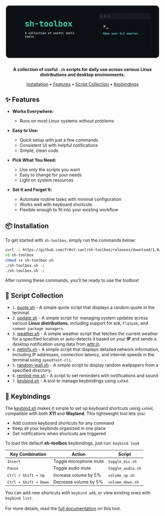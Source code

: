 <h1 align="center">
  <a href="https://github.com/fr0st-iwnl/sh-toolbox" target="_blank"><img src="https://github.com/fr0st-iwnl/assets/blob/main/thumbnails/sh-toolbox/sh-toolbox-40px.png" alt="sh-toolbox" width="900"></a>
</h1>
<p align="center"><strong>A collection of useful <code>.sh</code> scripts for daily use across various Linux distributions and desktop environments.</strong></p>


<p align="center">
<a href="#-installation">Installation</a> •
<a href="#-features">Features</a> •
  <a href="#-script-collection">Script Collection</a> •
<a href="#-keybindings">Keybindings</a>
</p>


## ✨ Features

- **Works Everywhere:**
  - Runs on most Linux systems without problems

- **Easy to Use:**
  - Quick setup with just a few commands
  - Consistent UI with helpful notifications
  - Simple, clean code

- **Pick What You Need:**
  - Use only the scripts you want
  - Easy to change for your needs
  - Light on system resources

- **Set It and Forget It:**
  - Automate routine tasks with minimal configuration
  - Works well with keyboard shortcuts
  - Flexible enough to fit into your existing workflow




## 📦 Installation
<!---First git clone the repository.
```
git clone https://github.com/fr0st-iwnl/sh-toolbox.git
```
-Then run these commands in your terminal.--->
To get started with `sh-toolbox`, simply run the commands below:
```bash
curl -L https://github.com/fr0st-iwnl/sh-toolbox/releases/download/1.0/sh-toolbox.zip -o sh-toolbox.zip && unzip sh-toolbox.zip && rm sh-toolbox.zip
cd sh-toolbox
chmod +x sh-toolbox.sh
./sh-toolbox.sh -i
./sh-toolbox.sh -c
```
After running these commands, you'll be ready to use the toolbox!


## 🔧 Script Collection

- `1`. [quote.sh](https://github.com/fr0st-iwnl/sh-toolbox/tree/master/Quotes#-quotesh) - A simple quote script that displays a random quote in the terminal.
- `2`. [update.sh](https://github.com/fr0st-iwnl/sh-toolbox/tree/master/System%20Update#-updatesh) - A simple script for managing system updates across various **Linux distributions**, including support for `AUR`, `Flatpak`, and `common package managers`.
- `3`. [weather.sh](https://github.com/fr0st-iwnl/sh-toolbox/tree/master/Weather#-weathersh) - A simple weather script that fetches the current weather for a specified location or auto-detects it based on your **IP** and sends a desktop notification using data from [wttr.in](https://wttr.in/).
- `4`. [netinfo.sh](https://github.com/fr0st-iwnl/sh-toolbox/tree/master/NetInfo#-netinfosh) - A simple script that displays detailed network information, including IP addresses, connection latency, and internet speeds in the terminal using `speedtest-cli`.
- `5`. [random-wall.sh](https://github.com/fr0st-iwnl/sh-toolbox/tree/master/Random%20Wallpaper#-random-wallsh) - A simple script to display random wallpapers from a specified directory.
- `6`. [remind-me.sh](https://github.com/fr0st-iwnl/sh-toolbox/blob/master/Remind%20Me/README.md#-remind-mesh) - A script to set reminders with notifications and sound
- `7`. [keybind.sh](https://github.com/fr0st-iwnl/sh-toolbox/blob/master/Keybindings/README.md#-keybindsh) - A tool to manage keybindings using `sxhkd`.

## 🎹 Keybindings

The [keybind.sh](https://github.com/fr0st-iwnl/sh-toolbox/blob/master/Keybindings/README.md#-keybindsh) makes it simple to set up keyboard shortcuts using `sxhkd`, compatible with both **X11** and **Wayland**. This lightweight tool lets you:

- Add custom keyboard shortcuts for any command
- Keep all your keybinds organized in one place
- Get notifications when shortcuts are triggered

To load the default **sh-toolbox** keybindings, just run: `keybind load`

| Key Combination | Action | Script |
|----------------|--------|--------|
| `Insert` | Toggle microphone mute | `toggle_mic.sh` |
| `Pause` | Toggle audio mute | `toggle_audio.sh` |
| `Ctrl + Shift + Up` | Increase volume by 5% | `volume_up.sh` |
| `Ctrl + Shift + Down` | Decrease volume by 5% | `volume_down.sh` |


You can add new shortcuts with `keybind add`, or view existing ones with `keybind list`.
<br>
<br>
For more details, read the [full documentation](https://github.com/fr0st-iwnl/sh-toolbox/tree/master/Keybindings#-keybindsh) on this tool.

